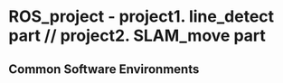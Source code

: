 # ROS_project - project1. line_detect part // project2. SLAM_move part

## Common Software Environments

